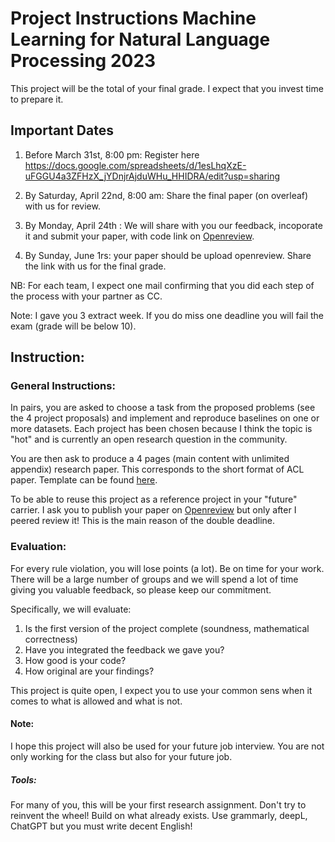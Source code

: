 # Project Instructions Machine Learning for Natural Language Processing 2023

This project will be the total of your final grade. I expect that you invest time to prepare it.

## Important Dates

1. Before March 31st, 8:00 pm: Register
   here https://docs.google.com/spreadsheets/d/1esLhqXzE-uFGGU4a3ZFHzX_jYDnjrAjduWHu_HHIDRA/edit?usp=sharing

2. By Saturday, April 22nd, 8:00 am: Share the final paper (on overleaf) with us for review.

3. By Monday, April 24th : We will share with you our feedback, incoporate it and submit your paper, with code link
   on [Openreview](https://openreview.net/).

4. By Sunday, June 1rs: your paper should be upload openreview. Share the link with us for the final grade.

NB: For each team, I expect one mail confirming that you did each step of the process with your partner as CC.

Note: I gave you 3 extract week. If you do miss one deadline you will fail the exam (grade will be below 10).

## Instruction:

### General Instructions:

In pairs, you are asked to choose a task from the proposed problems (see the 4 project proposals) and implement and
reproduce baselines on one or more datasets. Each project has been chosen because I think the topic is "hot" and is
currently an open research question in the community.

You are then ask to produce a 4 pages (main content with unlimited appendix) research paper. This corresponds to the
short format of ACL paper. Template can be found [here](https://www.overleaf.com/read/ntnrhfpqcghm).

To be able to reuse this project as a reference project in your "future" carrier. I ask you to publish your paper
on [Openreview](https://openreview.net/)
but only after I peered review it! This is the main reason of the double deadline.

### Evaluation:

For every rule violation, you will lose points (a lot). Be on time for your work. There will be a large number of groups
and we will spend a lot of time giving you valuable feedback, so please keep our commitment.

Specifically, we will evaluate:

1. Is the first version of the project complete (soundness, mathematical correctness)
2. Have you integrated the feedback we gave you?
3. How good is your code?
4. How original are your findings?

This project is quite open, I expect you to use your common sens when it comes to what is allowed and what is not.

#### Note:

I hope this project will also be used for your future job interview. You are not only working for the class but also for
your future job.

##### Tools:

For many of you, this will be your first research assignment. Don't try to reinvent the wheel! Build on what already
exists. Use grammarly, deepL, ChatGPT but you must write decent English!


